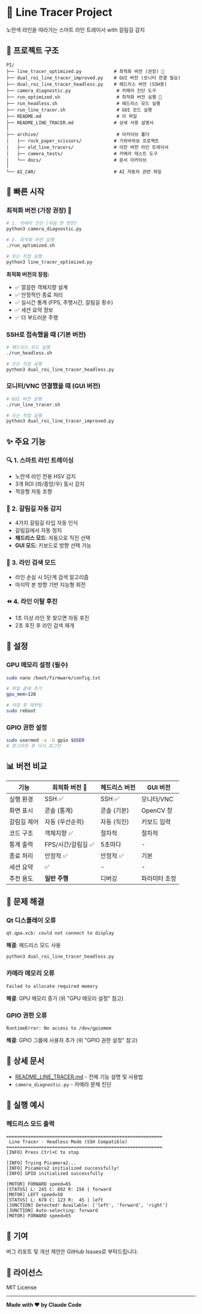 # 🤖 Line Tracer Project

노란색 라인을 따라가는 스마트 라인 트레이서 with 갈림길 감지

## 📁 프로젝트 구조

```
PI/
├── line_tracer_optimized.py            # 최적화 버전 (권장) 🌟
├── dual_roi_line_tracer_improved.py    # GUI 버전 (모니터 연결 필요)
├── dual_roi_line_tracer_headless.py    # 헤드리스 버전 (SSH용)
├── camera_diagnostic.py                 # 카메라 진단 도구
├── run_optimized.sh                     # 최적화 버전 실행 🌟
├── run_headless.sh                      # 헤드리스 모드 실행
├── run_line_tracer.sh                   # GUI 모드 실행
├── README.md                            # 이 파일
├── README_LINE_TRACER.md               # 상세 사용 설명서
│
├── archive/                             # 아카이브 폴더
│   ├── rock_paper_scissors/            # 가위바위보 프로젝트
│   ├── old_line_tracers/               # 이전 버전 라인 트레이서
│   ├── camera_tests/                   # 카메라 테스트 도구
│   └── docs/                           # 문서 아카이브
│
└── AI_CAR/                             # AI 자동차 관련 파일
```

## 🚀 빠른 시작

### 최적화 버전 (가장 권장) 🌟

```bash
# 1. 카메라 진단 (처음 한 번만)
python3 camera_diagnostic.py

# 2. 최적화 버전 실행
./run_optimized.sh

# 또는 직접 실행
python3 line_tracer_optimized.py
```

**최적화 버전의 장점:**
- ✅ 깔끔한 객체지향 설계
- ✅ 안정적인 종료 처리
- ✅ 실시간 통계 (FPS, 주행시간, 갈림길 횟수)
- ✅ 세션 요약 정보
- ✅ 더 부드러운 주행

### SSH로 접속했을 때 (기본 버전)

```bash
# 헤드리스 모드 실행
./run_headless.sh

# 또는 직접 실행
python3 dual_roi_line_tracer_headless.py
```

### 모니터/VNC 연결했을 때 (GUI 버전)

```bash
# GUI 버전 실행
./run_line_tracer.sh

# 또는 직접 실행
python3 dual_roi_line_tracer_improved.py
```

## ✨ 주요 기능

### 🔍 1. 스마트 라인 트레이싱
- 노란색 라인 전용 HSV 감지
- 3개 ROI (좌/중앙/우) 동시 감지
- 적응형 자동 조향

### 🔀 2. 갈림길 자동 감지
- 4가지 갈림길 타입 자동 인식
- 갈림길에서 자동 정지
- **헤드리스 모드**: 자동으로 직진 선택
- **GUI 모드**: 키보드로 방향 선택 가능

### 🔄 3. 라인 검색 모드
- 라인 손실 시 5단계 검색 알고리즘
- 마지막 본 방향 기반 지능형 회전

### ⏪ 4. 라인 이탈 후진
- 1초 이상 라인 못 찾으면 자동 후진
- 2초 후진 후 라인 검색 재개

## 🔧 설정

### GPU 메모리 설정 (필수)

```bash
sudo nano /boot/firmware/config.txt

# 파일 끝에 추가
gpu_mem=128

# 저장 후 재부팅
sudo reboot
```

### GPIO 권한 설정

```bash
sudo usermod -a -G gpio $USER
# 로그아웃 후 다시 로그인
```

## 📊 버전 비교

| 기능 | 최적화 버전 🌟 | 헤드리스 버전 | GUI 버전 |
|------|---------------|--------------|----------|
| 실행 환경 | SSH ✅ | SSH ✅ | 모니터/VNC |
| 화면 표시 | 콘솔 (통계) | 콘솔 (기본) | OpenCV 창 |
| 갈림길 제어 | 자동 (우선순위) | 자동 (직진) | 키보드 입력 |
| 코드 구조 | 객체지향 ✅ | 절차적 | 절차적 |
| 통계 출력 | FPS/시간/갈림길 ✅ | 5초마다 | - |
| 종료 처리 | 안정적 ✅ | 안정적 ✅ | 기본 |
| 세션 요약 | ✅ | - | - |
| 추천 용도 | **일반 주행** | 디버깅 | 파라미터 조정 |

## 🐛 문제 해결

### Qt 디스플레이 오류
```
qt.qpa.xcb: could not connect to display
```

**해결**: 헤드리스 모드 사용
```bash
python3 dual_roi_line_tracer_headless.py
```

### 카메라 메모리 오류
```
Failed to allocate required memory
```

**해결**: GPU 메모리 증가 (위 "GPU 메모리 설정" 참고)

### GPIO 권한 오류
```
RuntimeError: No access to /dev/gpiomem
```

**해결**: GPIO 그룹에 사용자 추가 (위 "GPIO 권한 설정" 참고)

## 📖 상세 문서

- [README_LINE_TRACER.md](README_LINE_TRACER.md) - 전체 기능 설명 및 사용법
- `camera_diagnostic.py` - 카메라 문제 진단

## 🎯 실행 예시

### 헤드리스 모드 출력

```
==========================================================
 Line Tracer - Headless Mode (SSH Compatible)
==========================================================
[INFO] Press Ctrl+C to stop

[INFO] Trying Picamera2...
[INFO] Picamera2 initialized successfully!
[INFO] GPIO initialized successfully

[MOTOR] FORWARD speed=65
[STATUS] L: 245 C: 892 R: 156 | forward
[MOTOR] LEFT speed=50
[STATUS] L: 678 C: 123 R:  45 | left
[JUNCTION] Detected! Available: ['left', 'forward', 'right']
[JUNCTION] Auto-selecting: forward
[MOTOR] FORWARD speed=65
```

## 🤝 기여

버그 리포트 및 개선 제안은 GitHub Issues로 부탁드립니다.

## 📝 라이선스

MIT License

---

**Made with ❤️ by Claude Code**
